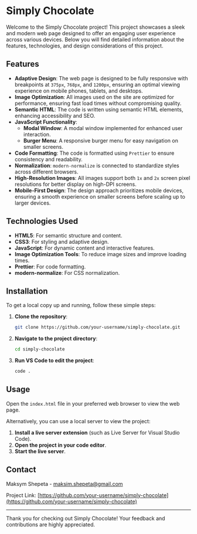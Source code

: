 # Simply Chocolate

Welcome to the Simply Chocolate project! This project showcases a sleek and modern web page designed to offer an engaging user experience across various devices. Below you will find detailed information about the features, technologies, and design considerations of this project.

## Features

- **Adaptive Design**: The web page is designed to be fully responsive with breakpoints at `375px`, `768px`, and `1200px`, ensuring an optimal viewing experience on mobile phones, tablets, and desktops.
- **Image Optimization**: All images used on the site are optimized for performance, ensuring fast load times without compromising quality.
- **Semantic HTML**: The code is written using semantic HTML elements, enhancing accessibility and SEO.
- **JavaScript Functionality**:
  - **Modal Window**: A modal window implemented for enhanced user interaction.
  - **Burger Menu**: A responsive burger menu for easy navigation on smaller screens.
- **Code Formatting**: The code is formatted using `Prettier` to ensure consistency and readability.
- **Normalization**: `modern-normalize` is connected to standardize styles across different browsers.
- **High-Resolution Images**: All images support both `1x` and `2x` screen pixel resolutions for better display on high-DPI screens.
- **Mobile-First Design**: The design approach prioritizes mobile devices, ensuring a smooth experience on smaller screens before scaling up to larger devices.

## Technologies Used

- **HTML5**: For semantic structure and content.
- **CSS3**: For styling and adaptive design.
- **JavaScript**: For dynamic content and interactive features.
- **Image Optimization Tools**: To reduce image sizes and improve loading times.
- **Prettier**: For code formatting.
- **modern-normalize**: For CSS normalization.

## Installation

To get a local copy up and running, follow these simple steps:

1. **Clone the repository**:
    ```bash
    git clone https://github.com/your-username/simply-chocolate.git
    ```
2. **Navigate to the project directory**:
    ```bash
    cd simply-chocolate
    ```
3. **Run VS Code to edit the project**:
    ```bash
    code .
    ```

## Usage

Open the `index.html` file in your preferred web browser to view the web page.

Alternatively, you can use a local server to view the project:

1. **Install a live server extension** (such as Live Server for Visual Studio Code).
2. **Open the project in your code editor**.
3. **Start the live server**.

## Contact

Maksym Shepeta - [maksim.shepeta@gmail.com](mailto:maksim.shepeta@gmail.com)

Project Link: [https://github.com/your-username/simply-chocolate](https://github.com/your-username/simply-chocolate)

---

Thank you for checking out Simply Chocolate! Your feedback and contributions are highly appreciated.
